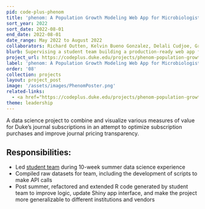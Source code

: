 ```yaml
---
pid: code-plus-phenom
title: 'phenom: A Population Growth Modeling Web App for Microbiologists'
sort_year: 2022
sort_date: 2022-08-01
end_date: 2022-08-01
date_range: May 2022 to August 2022
collaborators: Richard Outten, Kelvin Bueno Gonzalez, Delali Cudjoe, Grace Liu, Sigrid Real-Aguilar, Elise Zhang
blurb: Supervising a student team building a production-ready web app for population growth modeling.
project_url: https://codeplus.duke.edu/projects/phenom-population-growth-modeling-web-app-microbiologists
label: 'phenom: A Population Growth Modeling Web App for Microbiologists'
order: '08'
collection: projects
layout: project_post
image: '/assets/images/PhenomPoster.png'
related-links:
  - <a href="https://codeplus.duke.edu/projects/phenom-population-growth-modeling-web-app-microbiologists">phenom project website</a>
theme: leadership
---
```


A data science project to combine and visualize various measures of value for
Duke’s journal subscriptions in an attempt to optimize subscription purchases and
improve journal pricing transparency.

## Responsibilities:

* Led [student team](https://bigdata.duke.edu/projects/breaking-the-bundle-analyzing-dukes-journal-subscriptions/) during 10-week summer data science experience
* Compiled raw datasets for team, including the development of scripts to make API calls
* Post summer, refactored and extended R code generated by student team to improve logic, update Shiny app interface, and make the project more generalizable to different institutions and vendors